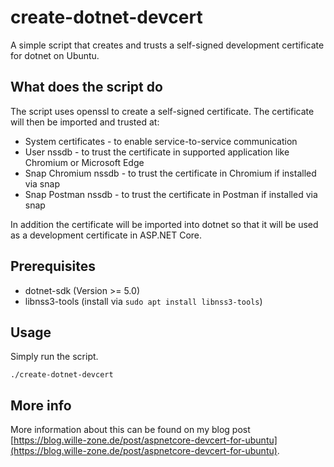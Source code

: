 # create-dotnet-devcert

A simple script that creates and trusts a self-signed development certificate for dotnet on Ubuntu.

## What does the script do

The script uses openssl to create a self-signed certificate. The certificate will then be imported and trusted at:

- System certificates - to enable service-to-service communication
- User nssdb - to trust the certificate in supported application like Chromium or Microsoft Edge
- Snap Chromium nssdb - to trust the certificate in Chromium if installed via snap
- Snap Postman nssdb - to trust the certificate in Postman if installed via snap

In addition the certificate will be imported into dotnet so that it will be used as a development certificate in ASP.NET Core.

## Prerequisites

- dotnet-sdk (Version >= 5.0)
- libnss3-tools (install via `sudo apt install libnss3-tools`)

## Usage

Simply run the script.

`./create-dotnet-devcert`

## More info

More information about this can be found on my blog post [https://blog.wille-zone.de/post/aspnetcore-devcert-for-ubuntu](https://blog.wille-zone.de/post/aspnetcore-devcert-for-ubuntu).

